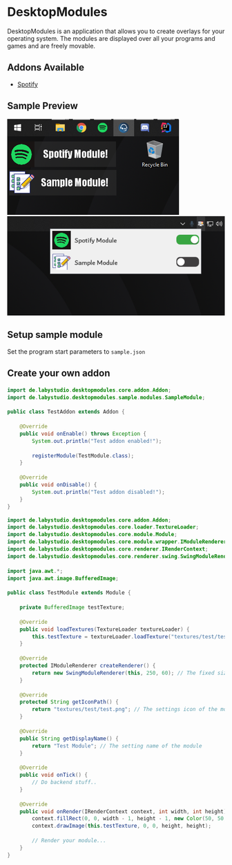 # DesktopModules
DesktopModules is an application that allows you to create overlays for your operating system.
The modules are displayed over all your programs and games and are freely movable.

## Addons Available
- [Spotify](https://github.com/LabyStudio/spotify-module)

## Sample Preview
![sample](.github/assets/sample.png)
![settings](.github/assets/settings.png)

## Setup sample module
Set the program start parameters to ```sample.json```

## Create your own addon

```java
import de.labystudio.desktopmodules.core.addon.Addon;
import de.labystudio.desktopmodules.sample.modules.SampleModule;

public class TestAddon extends Addon {

    @Override
    public void onEnable() throws Exception {
        System.out.println("Test addon enabled!");

        registerModule(TestModule.class);
    }

    @Override
    public void onDisable() {
        System.out.println("Test addon disabled!");
    }
}
```

```java
import de.labystudio.desktopmodules.core.addon.Addon;
import de.labystudio.desktopmodules.core.loader.TextureLoader;
import de.labystudio.desktopmodules.core.module.Module;
import de.labystudio.desktopmodules.core.module.wrapper.IModuleRenderer;
import de.labystudio.desktopmodules.core.renderer.IRenderContext;
import de.labystudio.desktopmodules.core.renderer.swing.SwingModuleRenderer;

import java.awt.*;
import java.awt.image.BufferedImage;

public class TestModule extends Module {
    
    private BufferedImage testTexture;

    @Override
    public void loadTextures(TextureLoader textureLoader) {
        this.testTexture = textureLoader.loadTexture("textures/test/test.png"); // Load a texture
    }

    @Override
    protected IModuleRenderer createRenderer() {
        return new SwingModuleRenderer(this, 250, 60); // The fixed size of the module
    }

    @Override
    protected String getIconPath() {
        return "textures/test/test.png"; // The settings icon of the module
    }

    @Override
    public String getDisplayName() {
        return "Test Module"; // The setting name of the module
    }

    @Override
    public void onTick() {
        // Do backend stuff..
    }

    @Override
    public void onRender(IRenderContext context, int width, int height) {
        context.fillRect(0, 0, width - 1, height - 1, new Color(50, 50, 50, 130));
        context.drawImage(this.testTexture, 0, 0, height, height);
        
        // Render your module...
    }
}
```